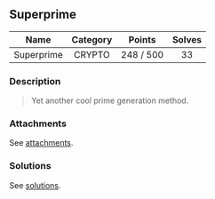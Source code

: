 ## Superprime

|  Name  |  Category  |  Points  |  Solves  |
| :----: | :----: | :----: | :----: |
|  Superprime  |  CRYPTO  |  248 / 500  |  33  |

### Description
> Yet another cool prime generation method.

### Attachments
See [attachments](https://github.com/roadicing/ctf-writeups/tree/main/2022/hitconctf/superprime/attachments).

### Solutions
See [solutions](https://github.com/roadicing/ctf-writeups/tree/main/2022/hitconctf/superprime/solutions).